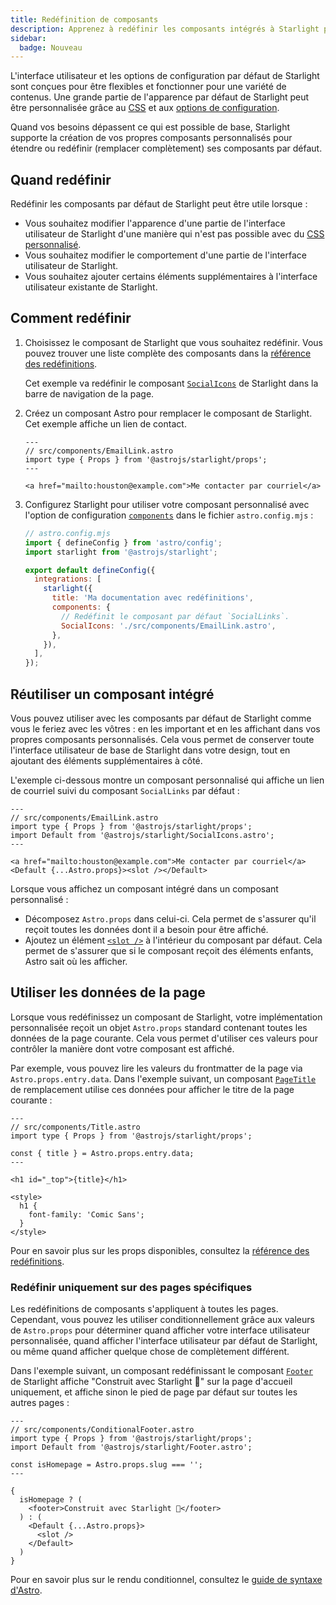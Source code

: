 ```yaml
---
title: Redéfinition de composants
description: Apprenez à redéfinir les composants intégrés à Starlight pour ajouter des éléments personnalisés à l’interface utilisateur de votre site de documentation.
sidebar:
  badge: Nouveau
---
```


L'interface utilisateur et les options de configuration par défaut de Starlight sont conçues pour être flexibles et fonctionner pour une variété de contenus. Une grande partie de l'apparence par défaut de Starlight peut être personnalisée grâce au [CSS](/fr/guides/css-and-tailwind/) et aux [options de configuration](/fr/guides/customization/).

Quand vos besoins dépassent ce qui est possible de base, Starlight supporte la création de vos propres composants personnalisés pour étendre ou redéfinir (remplacer complètement) ses composants par défaut.

## Quand redéfinir

Redéfinir les composants par défaut de Starlight peut être utile lorsque :

- Vous souhaitez modifier l'apparence d'une partie de l'interface utilisateur de Starlight d'une manière qui n'est pas possible avec du [CSS personnalisé](/fr/guides/css-and-tailwind/).
- Vous souhaitez modifier le comportement d'une partie de l'interface utilisateur de Starlight.
- Vous souhaitez ajouter certains éléments supplémentaires à l'interface utilisateur existante de Starlight.

## Comment redéfinir

1. Choisissez le composant de Starlight que vous souhaitez redéfinir.
   Vous pouvez trouver une liste complète des composants dans la [référence des redéfinitions](/fr/reference/overrides/).

   Cet exemple va redéfinir le composant [`SocialIcons`](/fr/reference/overrides/#socialicons) de Starlight dans la barre de navigation de la page.

2. Créez un composant Astro pour remplacer le composant de Starlight.
   Cet exemple affiche un lien de contact.

   ```astro
   ---
   // src/components/EmailLink.astro
   import type { Props } from '@astrojs/starlight/props';
   ---

   <a href="mailto:houston@example.com">Me contacter par courriel</a>
   ```

3. Configurez Starlight pour utiliser votre composant personnalisé avec l'option de configuration [`components`](/fr/reference/configuration/#components) dans le fichier `astro.config.mjs` :

   ```js {9-12}
   // astro.config.mjs
   import { defineConfig } from 'astro/config';
   import starlight from '@astrojs/starlight';

   export default defineConfig({
     integrations: [
       starlight({
         title: 'Ma documentation avec redéfinitions',
         components: {
           // Redéfinit le composant par défaut `SocialLinks`.
           SocialIcons: './src/components/EmailLink.astro',
         },
       }),
     ],
   });
   ```

## Réutiliser un composant intégré

Vous pouvez utiliser avec les composants par défaut de Starlight comme vous le feriez avec les vôtres : en les important et en les affichant dans vos propres composants personnalisés. Cela vous permet de conserver toute l'interface utilisateur de base de Starlight dans votre design, tout en ajoutant des éléments supplémentaires à côté.

L'exemple ci-dessous montre un composant personnalisé qui affiche un lien de courriel suivi du composant `SocialLinks` par défaut :

```astro {4,8}
---
// src/components/EmailLink.astro
import type { Props } from '@astrojs/starlight/props';
import Default from '@astrojs/starlight/SocialIcons.astro';
---

<a href="mailto:houston@example.com">Me contacter par courriel</a>
<Default {...Astro.props}><slot /></Default>
```

Lorsque vous affichez un composant intégré dans un composant personnalisé :

- Décomposez `Astro.props` dans celui-ci. Cela permet de s'assurer qu'il reçoit toutes les données dont il a besoin pour être affiché.
- Ajoutez un élément [`<slot />`](https://docs.astro.build/fr/core-concepts/astro-components/#les-emplacements-slots) à l'intérieur du composant par défaut. Cela permet de s'assurer que si le composant reçoit des éléments enfants, Astro sait où les afficher.

## Utiliser les données de la page

Lorsque vous redéfinissez un composant de Starlight, votre implémentation personnalisée reçoit un objet `Astro.props` standard contenant toutes les données de la page courante.
Cela vous permet d'utiliser ces valeurs pour contrôler la manière dont votre composant est affiché.

Par exemple, vous pouvez lire les valeurs du frontmatter de la page via `Astro.props.entry.data`. Dans l'exemple suivant, un composant [`PageTitle`](/fr/reference/overrides/#pagetitle) de remplacement utilise ces données pour afficher le titre de la page courante :

```astro {5} "{title}"
---
// src/components/Title.astro
import type { Props } from '@astrojs/starlight/props';

const { title } = Astro.props.entry.data;
---

<h1 id="_top">{title}</h1>

<style>
  h1 {
    font-family: 'Comic Sans';
  }
</style>
```

Pour en savoir plus sur les props disponibles, consultez la [référence des redéfinitions](/fr/reference/overrides/#props-des-composants).

### Redéfinir uniquement sur des pages spécifiques

Les redéfinitions de composants s'appliquent à toutes les pages. Cependant, vous pouvez les utiliser conditionnellement grâce aux valeurs de `Astro.props` pour déterminer quand afficher votre interface utilisateur personnalisée, quand afficher l'interface utilisateur par défaut de Starlight, ou même quand afficher quelque chose de complètement différent.

Dans l'exemple suivant, un composant redéfinissant le composant [`Footer`](/fr/reference/overrides/#footer-1) de Starlight affiche "Construit avec Starlight 🌟" sur la page d'accueil uniquement, et affiche sinon le pied de page par défaut sur toutes les autres pages :

```astro
---
// src/components/ConditionalFooter.astro
import type { Props } from '@astrojs/starlight/props';
import Default from '@astrojs/starlight/Footer.astro';

const isHomepage = Astro.props.slug === '';
---

{
  isHomepage ? (
    <footer>Construit avec Starlight 🌟</footer>
  ) : (
    <Default {...Astro.props}>
      <slot />
    </Default>
  )
}
```

Pour en savoir plus sur le rendu conditionnel, consultez le [guide de syntaxe d'Astro](https://docs.astro.build/fr/core-concepts/astro-syntax/#html-dynamique).
